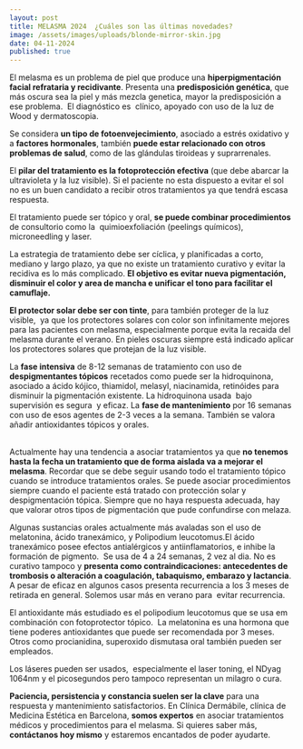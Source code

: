 ```yaml
---
layout: post
title: MELASMA 2024  ¿Cuáles son las últimas novedades?
image: /assets/images/uploads/blonde-mirror-skin.jpg
date: 04-11-2024
published: true
---
```

El melasma es un problema de piel que produce una **hiperpigmentación facial refrataria y recidivante**. Presenta una **predisposición genética**, que más oscura sea la piel y más mezcla genetica, mayor la predisposición a ese problema.  El diagnóstico es  clínico, apoyado con uso de la luz de Wood y dermatoscopia. 

Se considera **un tipo de fotoenvejecimiento**, asociado a estrés oxidativo y a **factores hormonales**, también **puede estar relacionado con otros problemas de salud**, como de las glándulas tiroideas y suprarrenales.

El **pilar del tratamiento es la fotoprotección efectiva** (que debe abarcar la ultravioleta y la luz visible). Si el paciente no esta dispuesto a evitar el sol no es un buen candidato a recibir otros tratamientos ya que tendrá escasa respuesta.

El tratamiento puede ser tópico y oral, **se puede combinar procedimientos** de consultorio como la  quimioexfoliación (peelings químicos), microneedling y laser. 

La estrategia de tratamiento debe ser cíclica, y planificadas a corto, mediano y largo plazo, ya que no existe un tratamiento curativo y evitar la recidiva es lo más complicado. **El objetivo es evitar nueva pigmentación, disminuir el color y area de mancha e unificar el tono para facilitar el camuflaje.** 

**El protector solar debe ser con tinte**, para también proteger de la luz visible,  ya que los protectores solares con color son infinitamente mejores para las pacientes con melasma, especialmente porque evita la recaida del melasma durante el verano. En pieles oscuras siempre está indicado aplicar los protectores solares que protejan de la luz visible. 

La **fase intensiva** de 8-12 semanas de tratamiento con uso de **despigmentantes tópicos** recetados como puede ser la hidroquinona, asociado a ácido kójico, thiamidol, melasyl, niacinamida, retinóides para disminuir la pigmentación existente. La hidroquinona usada  bajo supervisión es segura  y eficaz. La **fase de mantenimiento** por 16 semanas con uso de esos agentes de 2-3 veces a la semana. También se valora añadir antioxidantes tópicos y orales. 

\
Actualmente hay una tendencia a asociar tratamientos ya que **no tenemos hasta la fecha un tratamiento que de forma aislada va a mejorar el melasma**. Recordar que se debe seguir usando todo el tratamiento tópico cuando se introduce tratamientos orales. Se puede asociar procedimientos siempre cuando el paciente está tratado con protección solar y despigmentación tópica. Siempre que no haya respuesta adecuada, hay que valorar otros tipos de pigmentación que pude confundirse con melaza.

Algunas sustancias orales actualmente más avaladas son el uso de melatonina, ácido tranexámico, y Polipodium leucotomus.El ácido tranexámico posee efectos antialérgicos y antiinflamatorios, e inhibe la formación de pigmento.  Se usa de 4 a 24 semanas, 2 vez al dia. No es curativo tampoco y **presenta como contraindicaciones: antecedentes de trombosis o alteración a coagulación, tabaquismo, embarazo y lactancia**. A pesar de eficaz en algunos casos presenta recurrencia a los 3 meses de retirada en general. Solemos usar más en verano para  evitar recurrencia. 

El antioxidante más estudiado es el polipodium leucotomus que se usa em combinación con fotoprotector tópico.  La melatonina es una hormona que tiene poderes antioxidantes que puede ser recomendada por 3 meses.  Otros como procianidina, superoxido dismutasa oral también pueden ser empleados. 

Los láseres pueden ser usados,  especialmente el laser toning, el NDyag 1064nm y el picosegundos pero tampoco representan un milagro o cura.

**Paciencia, persistencia y constancia suelen ser la clave** para una respuesta y mantenimiento satisfactorios. En Clínica Dermábile, clínica de Medicina Estética en Barcelona, **somos expertos** en asociar tratamientos médicos y procedimientos para el melasma. Si quieres saber más, **contáctanos hoy mismo** y estaremos encantados de poder ayudarte.